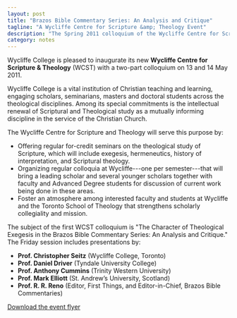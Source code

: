 ```yaml
---
layout: post
title: "Brazos Bible Commentary Series: An Analysis and Critique"
tagline: "A Wycliffe Centre for Scripture &amp; Theology Event"
description: "The Spring 2011 colloquium of the Wycliffe Centre for Scripture &amp; Theology."
category: notes
---
```


Wycliffe College is pleased to inaugurate its new **Wycliffe Centre for Scripture & Theology** (WCST) with a two-part colloquium on 13 and 14 May 2011.

Wycliffe College is a vital institution of Christian teaching and learning, engaging scholars, seminarians, masters and doctoral students across the theological disciplines. Among its special commitments is the intellectual renewal of Scriptural and Theological study as a mutually informing discipline in the service of the Christian Church.

The Wycliffe Centre for Scripture and Theology will serve this purpose by:

* Offering regular for-credit seminars on the theological study of Scripture, which will include exegesis, hermeneutics, history of interpretation, and Scriptural theology.
* Organizing regular colloquia at Wycliffe---one per semester---that will bring a leading scholar and several younger scholars together with faculty and Advanced Degree students for discussion of current work being done in these areas.
* Foster an atmosphere among interested faculty and students at Wycliffe and the Toronto School of Theology that strengthens scholarly collegiality and mission.

The subject of the first WCST colloquium is "The Character of Theological Exegesis in the Brazos Bible Commentary Series: An Analysis and Critique." The Friday session includes presentations by:

* **Prof. Christopher Seitz** (Wycliffe College, Toronto)
* **Prof. Daniel Driver** (Tyndale University College)
* **Prof. Anthony Cummins** (Trinity Western University)
* **Prof. Mark Elliott** (St. Andrew’s University, Scotland)
* **Prof. R. R. Reno** (Editor, First Things, and Editor-in-Chief, Brazos Bible Commentaries)

<div markdown="0"><a href="/images/pdf/WCST-2011-Spring.pdf" class="btn">Download the event flyer</a></div>